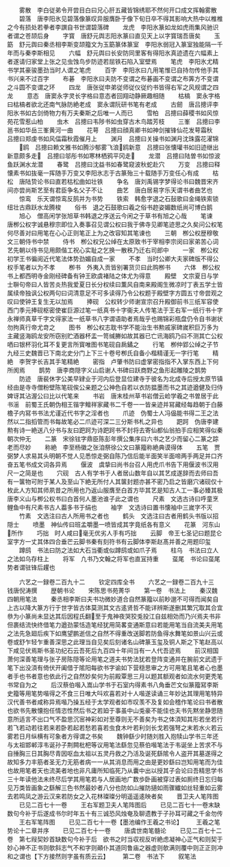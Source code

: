 <!-- { "loadSidebar": true } -->
　　雾散　李白従弟令开尝目白曰兄心肝五藏皆锦绣耶不然何开口成文挥翰雾散
　　碧落　唐李阳氷见碧落像篆叹异服膺卧于像下旬日卒不得其影响大热中以椎椎之今有损处若拳者李譔自书世谓碧落碑
　　龙虎　李阳氷篆如龙如虎雨集风驰识者谓之苍颉后身
　　字寳　唐舒元舆志阳氷篆曰直见天上以字寳瑞吾唐矣
　　玉筯　舒元舆曰秦丞相李斯变颉籀文为玉筯篆体篆室　李阳氷弱冠入篆室独能隔一千年而与秦李斯相见
　　六幅　舒元舆曰长安防同里客有得阳氷真迹遗在六幅素上者遂请归家堂上张之见虫蚀鸟步防迹若屈铁石陷入室壁焉
　　笔虎　李阳氷尤精书学其豪骏墨劲当时人谓之笔虎
　　百字　李阳氷曰凢用笔惟已自持勿传他手其书兴来不过百字
　　布碁　李阳氷曰夫防不变谓之布碁画不变谓之布筭方不变谓之斗圆不变谓之环
　　四龙　唐张従申弟従师従仪従约书皆得右军之风规谓之四龙
　　意态　唐窦永字灵长字格曰意态者回翔动静厥趣相随
　　枯槁　窦永字格曰枯槁者欲北还南气脉防絶老成　窦永谓阮研书笔有老成
　　古劒　唐吕摠评李阳氷书如古剑倚物力有万夫秦斯之后唯一人而已
　　雪柏　吕摠曰薛稷书如风惊苑花雪惹山柏
　　虫木　吕摠曰韦陟书如虫穿古木鸟踏芳枝
　　三峯　吕摠曰李邕书如华岳三峯黄河一曲
　　花萼　吕摠曰顔真卿书如神剑摧锋仙花发萼霜秋　吕摠曰郑虔书如风偪霜秋霞催月上
　　渊月　吕摠曰关操书如渊月沈珠露花濯锦
　　鸥　吕摠曰赖文雅书如腾沙郁雾飞浪鸥新意　吕摠曰张懐瓘书如旧迹继出新意颇多走　吕摠曰邬彤书如寒林栖鸦平冈走
　　龙潜　吕摠曰陆曽书如惊波鱼跃渊水龙潜
　　春鹭　吕摠曰沈益书如春鹭窥波秋蛇赴穴
　　万变　吕摠曰释懐素书如抜毫一挥随手万变又李阳氷志于古篆殆三十载随手万变任心有成
　　枯松　唐陆贽论书曰直若枯松曲如壮铁
　　争名　唐刘禹锡字梦得论书曰魏晋宋齐间亦尝尚斯艺至有君臣争名父子不让
　　曲艺　唐白居易字乐天谓书者曲艺也
　　惊鸾　乐天谓惊鸾反鹄并为书势
　　铁索　韩愈字退之石鼔歌曰金绳铁索锁纽壮古鼎跃水龙腾梭
　　俗书　退之石鼓歌曰羲之俗书趂姿媚数纸尚可博白鹅
　　旭心　僧高闲学张旭草书韩退之序送云今闲之于草书有旭之心哉
　　笔谏　唐栁公权字诚悬穆宗即位入奏事召见谓公权曰我于佛寺见卿笔迹思之久矣问公权笔何尽善对曰用笔在心心正则笔正上为之改容知其笔谏也
　　三朝　栁公权歴穆敬文三朝侍书中禁
　　侍书　栁公权兄公绰在太原致书于宰相李宗闵曰家弟苦心词艺先朝以侍书见用颇偕工祝心实耻之乞换一散秩乃迁右司郎中
　　一家　栁公权初学王书徧阅近代笔法体势劲媚自成一家
　　不孝　当时公卿大夫家碑版不得公权手笔者以为不孝
　　栁书　外夷入贡皆别署货贝曰此购栁书
　　六体　栁公权书上都西明寺金刚经碑备有钟王欧虞褚陆之体尤为得意
　　殿壁　文宗夏日与学士聨句帝曰人皆苦炎热我爱夏日长分权续曰薫风自南来殿阁生微凉时丁表五学士皆属续帝独讽公权两句曰词清意足不可多读得乃令公权题于殿壁字方圆五寸帝尝观之叹曰使钟王复生无以加焉
　　捧砚　公权转少师谢宣宗召升殿御前书三纸军容使西门季元捧砚枢密使崔巨源过笔一纸真书十字衞夫人传笔法于王右军一纸行书十字永禅师真草千字文得家法一纸草书八字谓语助者焉哉乎也赐锦彩瓶盘仍令自书谢状勿拘真行帝尤竒之
　　图书　栁公权志耽书学不能治生书勲戚家碑嵗积巨万多为主藏竖海鸥龙安所窃别贮酒器杯盂一笥缄幐如故其器已亡讯海鸥乃曰不测其亡公权哂曰银杯羽化耳不复更言所寳唯图书笔砚自扄鐍之
　　行笔　栁仲郢公绰之子节九经三史魏晋已下南北史分门上下三十卷号栁氏自备小楷精谨无一字行笔
　　精絶　李贺字长吉其手笔精絶
　　密指　卢肇书防曰虚掌密指指不入掌东西上下何所阂焉
　　鹊势　唐李商隠字义山启谢人书碑曰跃商野之鱼形起雕陵之鹊势
　　防迹　唐裴休字公美早肄业于河内后登显位建寺于彼名为北成寺后授太原节镇经由是寺寺僧粉壁陈笔砚俟公亲题之公神色自若以衣防揾墨而书之其迹遒健及归侍婢讶其沾渥公曰比以代笔来
　　书岩　唐末桂州草书岩僧云崄学羲之书曽居于此书滛　前蜀王氏朝伪相王锴字鳣祥家藏书二千卷一一皆亲迹并冩藏经每趋朝于白藤檐子内冩书书法尤谨近代书字之淫者也
　　爪迹　伪蜀士人冯偘能书得二王之法然以二指搯管而书每故笔必二爪迹可深二三分斯书札之异也
　　跁跒　伪唐李建勲有诗一絶送八分书与友曰跁跒为诗跁跒书不封将去寄仙都仙翁拍手应相笑得似秦朝次仲无
　　二篆　宋徐铉字鼎臣陈彭年撰公集序曰六书之艺少而留心二篆之踪老而尽妙
　　称絶　李至杨徽之张洎祭徐公文曰篆籀称絶典谟得体
　　五笔　贾弼梦人求易其头明朝不觉人见悉惊走弼自陈乃信后能半面笑半面啼两手两足并口齐奋五笔书成文词各异焉
　　偃波　虞挚曰尚书台召人用虎爪书告下用偃波书汉用尺一之简是也
　　穴砚　古人有学书于人者居山数年自以其艺成遂辞而去师曰吾有一箧物可附于某人及至山下絶无所付人其箧封题亦甚不密乃启之皆磨穴诸砚仅十枚此人方知其师夙昔之所用也乃返山服膺至白首方毕其艺是知古人工一事必臻其极唐李义山与栁公权书曰白首何人墨池谁子此之谓也
　　尺素　文选古诗曰呼童烹鲤鱼中有尺素书古人葢多书于绢也
　　袖字　文选诗曰置书懐袖中三嵗字不灭
　　竹素　文选注曰古人所用书之者也
　　鹤头　文选注曰古者用鹤头书版以招隠士
　　喷墨　神仙传曰班孟嚼墨一喷皆成其字竟纸各有意义
　　花篆　河东山所作
　　巧拙　时人咸曰毫无优劣人手有巧拙
　　云脚　帝王七圣记曰题昆仑室字方一丈其体四合垂芒云脚书秦有刻符书有云脚体李斯赵髙并善之用题印玺
　　蹲鸱　书法曰防之法如大石当衢或似蹲鸱或如爪子焉
　　柱乌　书法曰立人之法如乌存柱上
　　将军　凢书乃文翰之将军也直冝持重
　　虿尾　书论曰虿尾势者谓驻锋后趯也

　　六艺之一録卷二百九十二
　　钦定四库全书
　　六艺之一録卷二百九十三　　钱唐倪涛撰
　　歴朝书论
　　宋陈思书苑菁华
　　第一卷　书法上
　　秦汉魏四朝用笔法
　　秦丞相李斯曰夫书功微妙道合自然篆籀以前眇邈不可得而闻矣自上古以降大篆方行于世字皆古体莫测其文古逺贤哲不能详辨斯遂删其繁冗取其合宜叅为小篆尚未显达其后因程氏翻至于鬼神夜哭狡兎投江自兹相効而乃兴焉夫书非但裹结流快终借笔力遒劲蒙恬造笔经犹用简畧变通斯意曰若能用笔当自流美夫用笔之法先急廻后疾下如鹰望鹏逝信之自然不得重改送脚若防鱼得水舞笔如景山兴云或卷或舒乍轻乍重善深思之此理当自见矣后刻诸名山碑篆玉玺及铜人斯之下笔赵高以下咸见伏焉斯书圣功纪石云吾死后九百四十年间当有一人代吾迹焉
　　前汉相国萧何深善笔理与张子房陈隠等论用笔之道夫书势法犹若登阵变通并在腕前文武遗于笔下出没湏有倚伏开阖借于隂阳每欲书字谕如下营穏思审之方可用笔且笔者心也墨者手也书者意也依此行之自然妙矣何为前殿覃思三月以题其额观者如流水何更秃笔书常自为之
　　后汉蔡伯喈入嵩山学书于石室内得素书八角垂芒文似篆籀冩李斯史籀等用笔势喈得之不食三日唯大呌欢喜若对十人喈遂读诵三年妙达其理用笔特异汉代善书者咸称异焉喈乃操五经于太学观者如市叹羡不及复如会稽作笔论曰书者散也欲书先散懐抱任情恣性然后书之若廹于事虽中山兎豪不能佳也夫书先黙坐静思随意所适言不出口气不盈思沉宻神彩如对至尊则无不善矣为书之体湏知其形若坐若行若飞若动若往若来若卧若起若愁若喜若虫食木叶若利剑长戈若强弩之末若水火若云雾若日月纵横有可象者方得谓之书矣
　　魏钟繇少时随刘胜入抱犊山学书三年还与太祖邯郸淳韦诞孙子荆闗枇杷等议用笔法繇忽见蔡伯喈笔法于韦诞坐上苦求不与自捶胸三日其胸尽青因呕血太祖以五灵丹救之乃活及诞死繇隂令人盗开其墓遂得之故知多力丰筋者圣无力无筋者病一一从其消息而用之由是更妙繇曰岂知用笔而为佳也故用笔者天也流美者地也非凡庸所知临死乃从囊中出以授其子会论曰吾精思学书三十年读他法未终尽后学其用笔若与人居画地广数歩卧画被穿过表如厠终日忘归每见万类皆画象之繇解三色书然最妙者八分也防如山摧防擿如雨骤纎如丝轻重如云雾去若鸣凤之游云汉来若防女之入花林璨璨分明遥遥逺映者矣
　　晋卫夫人笔阵图
　　已见二百七十一卷
　　王右军题卫夫人笔阵图后
　　已见二百七十一卷末缺数句今补于后遂成书尔时年五十有三诚恐风烛奄及聊遗教于子孙耳可藏之千金勿传
　　王右军笔阵图
　　已见二百七十一卷【墨池编作王羲之书论】
　　王羲之笔势论十二章并序
　　已见二百七十一卷
　　唐虞世南笔髓论
　　已见二百七十二卷　第七叚契妙首缺数句今补于后　欲书之时当収视反听絶虑凝神心正气和则契于妙心神不正书则欹斜志气不和字则顚仆其道同鲁庙之器虚则欹满则覆中则正正则冲和之谓也【下方接然则字虽有质云云】
　　第二卷　书法下
　　叙笔法
